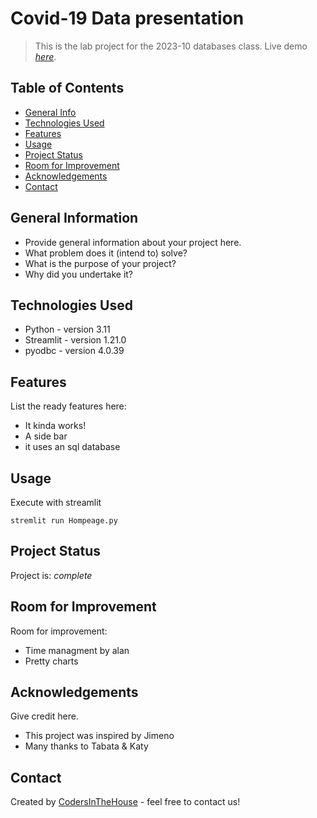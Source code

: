 # Covid-19 Data presentation
> This is the lab project for the 2023-10 databases class.
> Live demo [_here_](http://covid19-website.streamlit.app/). <!-- If you have the project hosted somewhere, include the link here. -->

## Table of Contents
* [General Info](#general-information)
* [Technologies Used](#technologies-used)
* [Features](#features)
* [Usage](#usage)
* [Project Status](#project-status)
* [Room for Improvement](#room-for-improvement)
* [Acknowledgements](#acknowledgements)
* [Contact](#contact)
<!-- * [License](#license) -->


## General Information
- Provide general information about your project here.
- What problem does it (intend to) solve?
- What is the purpose of your project?
- Why did you undertake it?
<!-- You don't have to answer all the questions - just the ones relevant to your project. -->


## Technologies Used
- Python - version 3.11
- Streamlit - version 1.21.0
- pyodbc - version 4.0.39


## Features
List the ready features here:
- It kinda works!
- A side bar
- it uses an sql database


## Usage
Execute with streamlit

`stremlit run Hompeage.py`


## Project Status
Project is: _complete_ <!-- / _complete_ / _no longer being worked on_. If you are no longer working on it, provide reasons why. --> 


## Room for Improvement

Room for improvement:
- Time managment by alan
- Pretty charts


## Acknowledgements
Give credit here.
- This project was inspired by Jimeno
- Many thanks to Tabata & Katy


## Contact
Created by [CodersInTheHouse](https://github.com/CodersInTheHouse) - feel free to contact us!


<!-- Optional -->
<!-- ## License -->
<!-- This project is open source and available under the [... License](). -->

<!-- You don't have to include all sections - just the one's relevant to your project -->